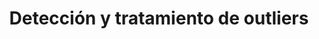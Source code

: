 ---
slug: deteccion-y-tratamiento-de-outliers
title: Detección y tratamiento de outliers
navigation: [
	{
		side: "left",
		title: "Manejo de valores nulos",
		link: "manejo-de-valores-nulos",
	},
	{
		side: "right",
		title: "Normalización y estandarización",
		link: "normalizacion-y-estandarizacion",
	}
]
---